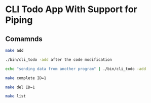 # CLI Todo App With Support for Piping

## Comamnds

```bash
make add

./bin/cli_todo -add after the code modification

echo "sending data from another program" | ./bin/cli_todo -add
```

```bash
make complete ID=1
```

```bash
make del ID=1
```

```bash
make list
```
